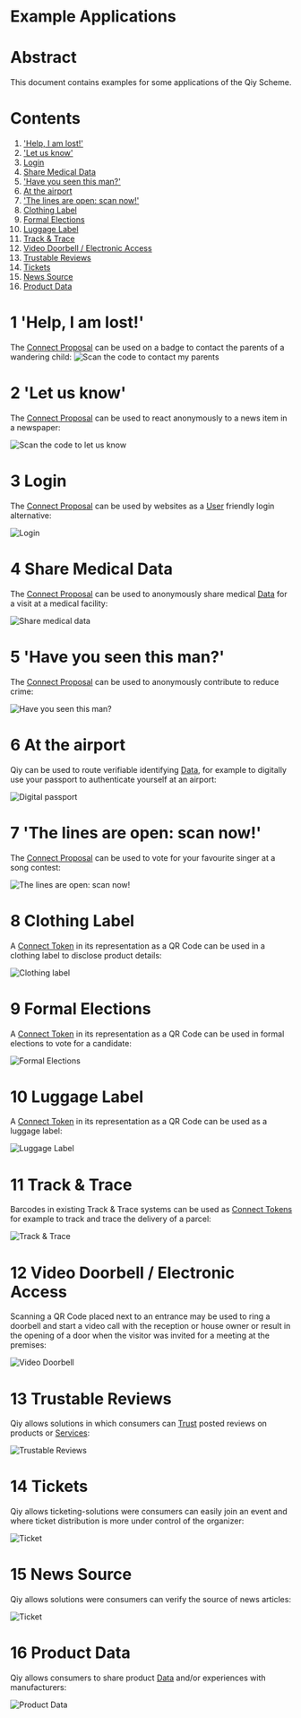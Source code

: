 # Example Applications

# Abstract

This document contains examples for some applications of the Qiy Scheme.


# Contents

1. ['Help, I am lost!'](#1-help,-i-am-lost)
1. ['Let us know'](#2-let-us-know)
1. [Login](#3-login)
1. [Share Medical Data](#4-share-medical-data)
1. ['Have you seen this man?'](#5-have-you-seen-this-man)
1. [At the airport](#6-at-the-airport)
1. ['The lines are open: scan now!'](#7-the-lines-are-open-scan-now)
1. [Clothing Label](#8-clothing-label)
1. [Formal Elections](#9-formal-elections)
1. [Luggage Label](#10-luggage-label)
1. [Track & Trace](#11-track-&-trace)
1. [Video Doorbell / Electronic Access](#12-video-doorbell--electronic-access)
1. [Trustable Reviews](#13-trustable-reviews)
1. [Tickets](#14-tickets)
1. [News Source](#15-news-source)
1. [Product Data](#16-product-data)


# 1 'Help, I am lost!'

The [Connect Proposal](../Definitions.md#connect-proposal) can be used on a badge to contact the parents of a wandering child:
![Scan the code to contact my parents](../images/example-application--help-iam-lost.PNG)

# 2 'Let us know'

The [Connect Proposal](../Definitions.md#connect-proposal) can be used to react anonymously to a news item in a newspaper:

![Scan the code to let us know](../images/example-application--let-us-know.PNG)

# 3 Login

The [Connect Proposal](../Definitions.md#connect-proposal) can be used by websites as a [User](../Definitions.md#user) friendly login alternative:

![Login](../images/example-application--login.PNG)

# 4 Share Medical Data

The [Connect Proposal](../Definitions.md#connect-proposal) can be used to anonymously share medical [Data](../Definitions.md#data) for a visit at a medical facility:

![Share medical data](../images/example-application--share-medical-data.PNG)

# 5 'Have you seen this man?'

The [Connect Proposal](../Definitions.md#connect-proposal) can be used to anonymously contribute to reduce crime:

![Have you seen this man?](../images/example-application--have-you-seen-this-man.PNG)

# 6 At the airport

Qiy can be used to route verifiable identifying [Data](../Definitions.md#data), for example to digitally use your passport to authenticate yourself at an airport:

![Digital passport](../images/example-application--digital-passport.PNG)

# 7 'The lines are open: scan now!'

The [Connect Proposal](../Definitions.md#connect-proposal) can be used to vote for your favourite singer at a song contest:

![The lines are open: scan now!](../images/example-application--the-lines-are-open-scan-now.PNG)

# 8 Clothing Label

A [Connect Token](../Definitions.md#connect-token) in its representation as a QR Code can be used in a clothing label to disclose product details:

![Clothing label](../images/example-application--clothing-label.jpg)

# 9 Formal Elections

A [Connect Token](../Definitions.md#connect-token) in its representation as a QR Code can be used in formal elections to vote for a candidate:

![Formal Elections](../images/example-application--serious-voting.jpg)

# 10 Luggage Label

A [Connect Token](../Definitions.md#connect-token) in its representation as a QR Code can be used as a luggage label:

![Luggage Label](../images/example-application--luggage-label.jpg)

# 11 Track & Trace

Barcodes in existing Track & Trace systems can be used as [Connect Tokens](../Definitions.md#connect-token) for example to track and trace the delivery of a parcel:

![Track & Trace](../images/example-application--track-and-trace.jpg)

# 12 Video Doorbell / Electronic Access

Scanning a QR Code placed next to an entrance may be used to ring a doorbell and start a video call with the reception or house owner or result in the opening of a door when the visitor was invited for a meeting at the premises:

![Video Doorbell](../images/example-application--video-doorbell.jpg)

# 13 Trustable Reviews

Qiy allows solutions in which consumers can [Trust](../Definitions.md#trust) posted reviews on products or [Services](../Definitions.md#service):

![Trustable Reviews](../images/example-application--trustable-reviews.jpg)

# 14 Tickets

Qiy allows ticketing-solutions were consumers can easily join an event and where ticket distribution is more under control of the organizer:

![Ticket](../images/example-application--ticket.jpg)

# 15 News Source

Qiy allows solutions were consumers can verify the source of news articles:

![Ticket](../images/example-application--trustable-news-source.jpg)

# 16 Product Data

Qiy allows consumers to share product [Data](../Definitions.md#data) and/or experiences with manufacturers:

![Product Data](../images/example-application--product-data.jpg)

